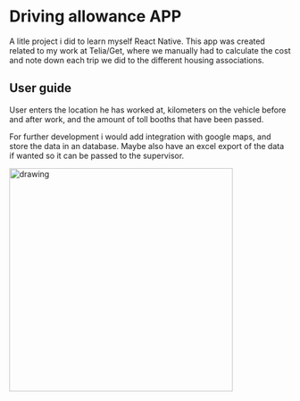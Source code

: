 # Driving allowance APP
A litle project i did to learn myself React Native.
This app was created related to my work at Telia/Get, where we manually had to calculate the cost and note down each trip we did to the different housing associations.

## User guide
User enters the location he has worked at, kilometers on the vehicle before and after work, and the amount of toll booths that have been passed.

For further development i would add integration with google maps, and store the data in an database.
Maybe also have an excel export of the data if wanted so it can be passed to the supervisor.

<img src="https://github.com/h582618/getKjoring/blob/master/drivingHours.PNG" alt="drawing" width="400"/>
